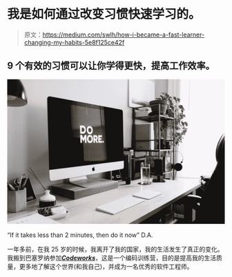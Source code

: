 # 我是如何通过改变习惯快速学习的。

> 原文：<https://medium.com/swlh/how-i-became-a-fast-learner-changing-my-habits-5e8f125ce42f>

## 9 个有效的习惯可以让你学得更快，提高工作效率。

![](img/d5afdeddbd456ee9a90b10b8e1aabd44.png)

“If it takes less than 2 minutes, then do it now” D.A.

一年多前，在我 25 岁的时候，我离开了我的国家，我的生活发生了真正的变化。我搬到巴塞罗纳参加[***Codeworks***](https://codeworks.me/?utm_source=medium&utm_medium=organic&utm_campaign=marco_ghiani_thestartup_how_I_became_a_fast_learner)，这是一个编码训练营，目的是提高我的生活质量，更多地了解这个世界(和我自己)，并成为一名优秀的软件工程师。